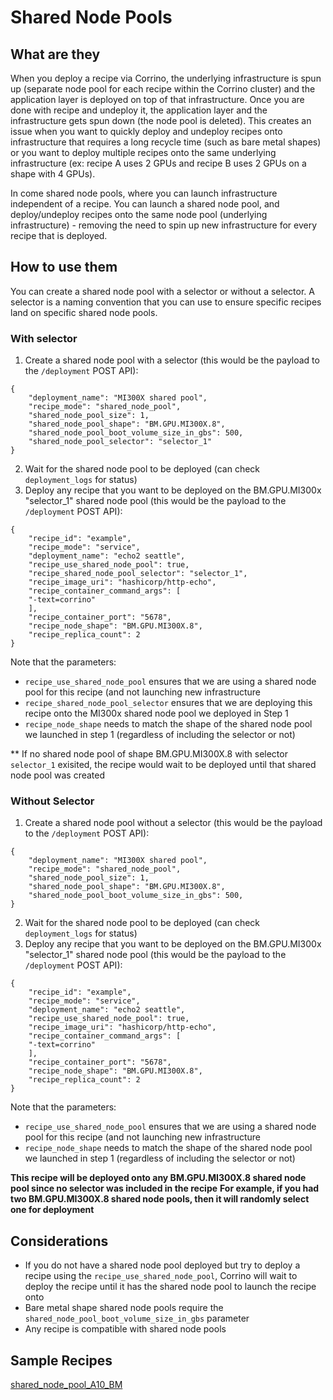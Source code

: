 # Shared Node Pools

## What are they

When you deploy a recipe via Corrino, the underlying infrastructure is spun up (separate node pool for each recipe within the Corrino cluster) and the application layer is deployed on top of that infrastructure. Once you are done with recipe and undeploy it, the application layer and the infrastructure gets spun down (the node pool is deleted). This creates an issue when you want to quickly deploy and undeploy recipes onto infrastructure that requires a long recycle time (such as bare metal shapes) or you want to deploy multiple recipes onto the same underlying infrastructure (ex: recipe A uses 2 GPUs and recipe B uses 2 GPUs on a shape with 4 GPUs).

In come shared node pools, where you can launch infrastructure independent of a recipe. You can launch a shared node pool, and deploy/undeploy recipes onto the same node pool (underlying infrastructure) - removing the need to spin up new infrastructure for every recipe that is deployed.

## How to use them

You can create a shared node pool with a selector or without a selector. A selector is a naming convention that you can use to ensure specific recipes land on specific shared node pools.

### With selector

1. Create a shared node pool with a selector (this would be the payload to the `/deployment` POST API):

```
{
	"deployment_name": "MI300X shared pool",
	"recipe_mode": "shared_node_pool",
	"shared_node_pool_size": 1,
	"shared_node_pool_shape": "BM.GPU.MI300X.8",
	"shared_node_pool_boot_volume_size_in_gbs": 500,
	"shared_node_pool_selector": "selector_1"
}
```

2. Wait for the shared node pool to be deployed (can check `deployment_logs` for status)
3. Deploy any recipe that you want to be deployed on the BM.GPU.MI300x "selector_1" shared node pool (this would be the payload to the `/deployment` POST API):

```
{
	"recipe_id": "example",
	"recipe_mode": "service",
	"deployment_name": "echo2 seattle",
	"recipe_use_shared_node_pool": true,
	"recipe_shared_node_pool_selector": "selector_1",
	"recipe_image_uri": "hashicorp/http-echo",
	"recipe_container_command_args": [
	"-text=corrino"
	],
	"recipe_container_port": "5678",
	"recipe_node_shape": "BM.GPU.MI300X.8",
	"recipe_replica_count": 2
}
```

Note that the parameters:

- `recipe_use_shared_node_pool` ensures that we are using a shared node pool for this recipe (and not launching new infrastructure
- `recipe_shared_node_pool_selector` ensures that we are deploying this recipe onto the MI300x shared node pool we deployed in Step 1
- `recipe_node_shape` needs to match the shape of the shared node pool we launched in step 1 (regardless of including the selector or not)

\*\* If no shared node pool of shape BM.GPU.MI300X.8 with selector `selector_1` exisited, the recipe would wait to be deployed until that shared node pool was created

### Without Selector

1. Create a shared node pool without a selector (this would be the payload to the `/deployment` POST API):

```
{
	"deployment_name": "MI300X shared pool",
	"recipe_mode": "shared_node_pool",
	"shared_node_pool_size": 1,
	"shared_node_pool_shape": "BM.GPU.MI300X.8",
	"shared_node_pool_boot_volume_size_in_gbs": 500,
}
```

2. Wait for the shared node pool to be deployed (can check `deployment_logs` for status)
3. Deploy any recipe that you want to be deployed on the BM.GPU.MI300x "selector_1" shared node pool (this would be the payload to the `/deployment` POST API):

```
{
	"recipe_id": "example",
	"recipe_mode": "service",
	"deployment_name": "echo2 seattle",
	"recipe_use_shared_node_pool": true,
	"recipe_image_uri": "hashicorp/http-echo",
	"recipe_container_command_args": [
	"-text=corrino"
	],
	"recipe_container_port": "5678",
	"recipe_node_shape": "BM.GPU.MI300X.8",
	"recipe_replica_count": 2
}
```

Note that the parameters:

- `recipe_use_shared_node_pool` ensures that we are using a shared node pool for this recipe (and not launching new infrastructure
- `recipe_node_shape` needs to match the shape of the shared node pool we launched in step 1 (regardless of including the selector or not)

**This recipe will be deployed onto any BM.GPU.MI300X.8 shared node pool since no selector was included in the recipe**
**For example, if you had two BM.GPU.MI300X.8 shared node pools, then it will randomly select one for deployment**

## Considerations

- If you do not have a shared node pool deployed but try to deploy a recipe using the `recipe_use_shared_node_pool`, Corrino will wait to deploy the recipe until it has the shared node pool to launch the recipe onto
- Bare metal shape shared node pools require the `shared_node_pool_boot_volume_size_in_gbs` parameter
- Any recipe is compatible with shared node pools

## Sample Recipes

[shared_node_pool_A10_BM](../sample_recipes/shared_node_pool_A10_BM.json)
